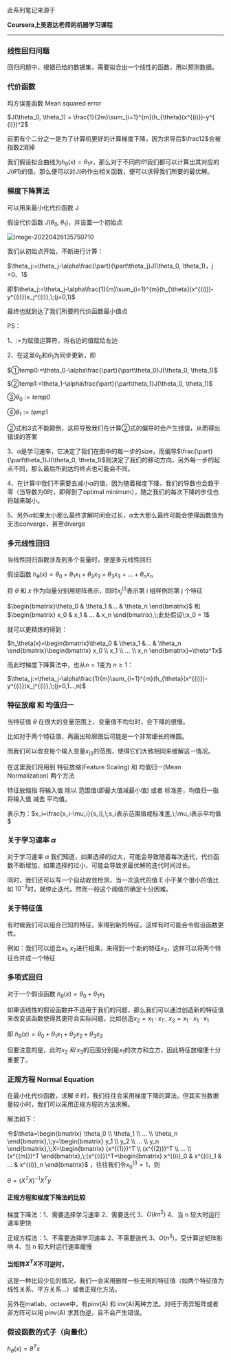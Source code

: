 此系列笔记来源于

**Coursera上吴恩达老师的机器学习课程**

****

### 线性回归问题

回归问题中，根据已给的数据集，需要拟合出一个线性的函数，用以预测数据。



### 代价函数

均方误差函数 Mean squared error

$J(\theta_0, \theta_1) = \frac{1}{2m}\sum_{i=1}^{m}(h_{\theta}(x^{(i)})-y^{
(i)})^2$

前面有个二分之一是为了计算机更好的计算梯度下降，因为求导后$\frac12$会被指数2消掉

我们假设拟合曲线为$h_\theta(x) = \theta_1x$，那么对于不同的$\theta1$我们都可以计算出其对应的$J(\theta1)$的值，那么便可以对$J(\theta)$作出相关函数，便可以求得我们所要的最优解。



### 梯度下降算法

可以用来最小化代价函数 J

假设代价函数 $J(\theta_0,\theta_1)$，并设置一个初始点

![image-20220426135750710](https://img2022.cnblogs.com/blog/1754203/202204/1754203-20220427091359479-24529897.png)

我们从初始点开始，不断进行计算：

$\theta_j:=\theta_j-\alpha\frac{\part}{\part\theta_j}J(\theta_0, \theta_1)，j =0、1$

即$\theta_j:=\theta_j-\alpha\frac{1}{m}\sum_{i=1}^{m}(h_{\theta}(x^{(i)})-y^{(i)})x_j^{(i)},\;(j=0,1)$



最终也就到达了我们所要的代价函数最小值点

PS：

1、:=为赋值运算符，将右边的值赋给左边

2、在这里$\theta_0$和$\theta_1$为同步更新，即

$①temp0:=\theta_0-\alpha\frac{\part}{\part\theta_0}J(\theta_0, \theta_1)$

$②temp1:=\theta_1-\alpha\frac{\part}{\part\theta_1}J(\theta_0, \theta_1)$

$③\theta_0:=temp0$

$④\theta_1:=temp1$

②式和3式不能颠倒，这将导致我们在计算②式的偏导时会产生错误，从而得出错误的答案

3、$\alpha$是学习速率，它决定了我们在图中的每一步的size，而偏导$\frac{\part}{\part\theta_1}J(\theta_0, \theta_1)$则决定了我们的移动方向，另外每一步的起点不同，那么最后所到达的终点也可能会不同。

4、在计算中我们不需要去减小$\alpha$的值，因为随着梯度下降，我们的导数也会趋于零（当导数为0时，即得到了optimal minimum），随之我们的每次下降的步伐也将越来越小。

5、另外$\alpha$如果太小那么最终求解时间会过长，$\alpha$太大那么最终可能会使得函数值为无法converge，甚至diverge



### 多元线性回归

当线性回归函数涉及到多个变量时，便是多元线性回归

假设函数 $h_\theta(x)=\theta_0+\theta_1x_1+\theta_2x_2+\theta_3x_3+...+\theta_nx_n$

将 $\theta$ 和 $x$ 作为向量分别用矩阵表示，同时$x^{(i)}_{j}$表示第 i 组样例的第 j 个特征

$\begin{bmatrix}\theta_0 & \theta_1 &... & \theta_n \end{bmatrix}$ 和 $\begin{bmatrix} x_0 & x_1 & ... & x_n \end{bmatrix},\;此处假设\;x_0 = 1$

就可以更精炼的得到：

$h_\theta(x)=\begin{bmatrix}\theta_0 & \theta_1 &... & \theta_n \end{bmatrix}\begin{bmatrix} x_0 \\ x_1 \\ ... \\ x_n \end{bmatrix}=\theta^Tx$

而此时梯度下降算法中，也从$n = 1$变为 $n \ge 1$：

$\theta_j:=\theta_j-\alpha\frac{1}{m}\sum_{i=1}^{m}(h_{\theta}(x^{(i)})-y^{(i)})x_j^{(i)},\;(j=0,1...,n)$



### 特征放缩 和 均值归一

当特征值 $\theta$ 在很大的变量范围上、变量值不均匀时，会下降的很慢。

比如对于两个特征值，再画出轮廓图后可能是一个非常细长的椭圆。

而我们可以改变每个输入变量$x_{(i)}$的范围，使得它们大致相同来缓解这一情况。

在这里我们将用到 特征放缩(Feature Scaling) 和 均值归一(Mean Normalization) 两个方法

特征放缩指 将输入值 除以 范围值(即最大值减最小值) 或者 标准差，均值归一指 将输入值 减去 平均值。

表示为：$x_i=\frac{x_i-\mu_i}{s_i},\;s_i表示范围值或标准差,\;\mu_i表示平均值$



### 关于学习速率 $\alpha$

对于学习速率 $\alpha$ 我们知道，如果选择的过大，可能会导致随着每次迭代，代价函数不断增加，如果选择的过小，可能会导致求最优解的迭代时间过长。

同时，我们还可以写一个自动收敛检测，当一次迭代的值 E 小于某个很小的值比如 $10^{-3}$时，就停止迭代。然而一般这个阈值的确定十分困难。



### 关于特征值

有时候我们可以组合已知的特征，来得到新的特征，这样有时可能会令假设函数更优。

例如：我们可以组合$x_1,\;x_2$进行相乘，来得到一个新的特征$x_3$，这样可以将两个特征合并成一个特征



### 多项式回归

对于一个假设函数 $h_\theta(x)=\theta_0+\theta_1x_1$

如果该线性的假设函数并不适用于我们的问题，那么我们可以通过创造新的特征值来改变该函数使得其更符合实际问题，比如创造$x_2 = x_1\cdot x_1 \cdot, \;x_3=x_1\cdot x_1\cdot x_1$

即 $h_\theta(x)=\theta_0+\theta_1x_1+\theta_2x_2+\theta_3x_3$         

但要注意的是，此时$x_2\;和\;x_3$的范围分别是$x_1$的次方和立方，因此特征放缩便十分重要了。



### 正规方程 Normal Equation

在最小化代价函数，求解 $\theta$ 时，我们往往会采用梯度下降的算法。但其实当数据量较小时，我们可以采用正规方程的方法求解。

解法如下：

令$\theta=\begin{bmatrix} \theta_0 \\ \theta_1 \\ ... \\ \theta_n \end{bmatrix},\;y=\begin{bmatrix} y_1 \\ y_2 \\ ... \\ y_n \end{bmatrix},\;X=\begin{bmatrix} (x^{(1)})^T \\ (x^{(2)})^T \\ ... \\ (x^{(m)})^T \end{bmatrix},\;(x^{(i)})^T=\begin{bmatrix} x^{(i)}_0 & x^{(i)}_1 & ... & x^{(i)}_n \end{bmatrix}$ ，往往我们令$x^{(i)}_0 = 1$，则

$\theta = (X^TX)^{-1}X^Ty$  



#### 正规方程和梯度下降法的比较

梯度下降法：1、需要选择学习速率 2、需要迭代 3、$O(kn^2)$ 4、当 n 较大时运行速率更快

正规方程法：1、不需要选择学习速率 2、不需要迭代 3、$O(n^3)$，受计算逆矩阵影响 4、当 n 较大时运行速率缓慢



#### 当矩阵$X^TX$不可逆时，

这是一种比较少见的情况，我们一会采用删除一些无用的特征值（如两个特征值为线性关系、平方关系…）或者正规化方法。

另外在matlab、octave中，有pinv(A) 和 inv(A)两种方法。对呸于奇异矩阵或者非方阵可以用 pinv(A) 求其伪逆，且不会产生错误。



### 假设函数的式子（向量化）

$h_\theta(x) = \theta^Tx$




